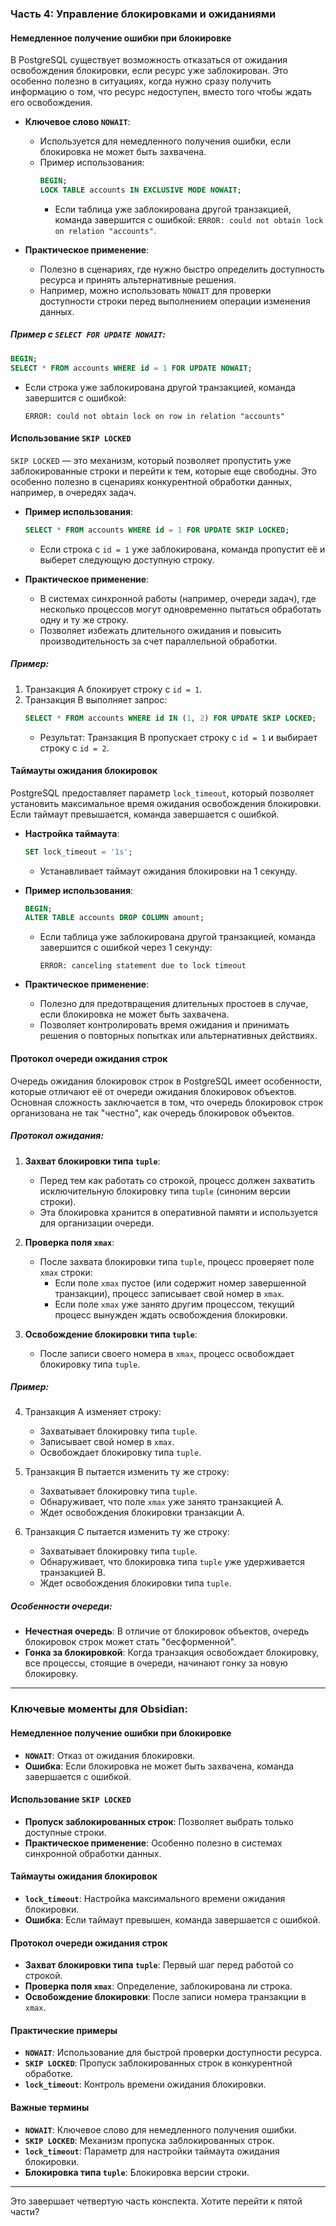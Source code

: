 ### Часть 4: Управление блокировками и ожиданиями

#### Немедленное получение ошибки при блокировке
В PostgreSQL существует возможность отказаться от ожидания освобождения блокировки, если ресурс уже заблокирован. Это особенно полезно в ситуациях, когда нужно сразу получить информацию о том, что ресурс недоступен, вместо того чтобы ждать его освобождения.

- **Ключевое слово `NOWAIT`**: 
  - Используется для немедленного получения ошибки, если блокировка не может быть захвачена.
  - Пример использования:
    ```sql
    BEGIN;
    LOCK TABLE accounts IN EXCLUSIVE MODE NOWAIT;
    ```
    - Если таблица уже заблокирована другой транзакцией, команда завершится с ошибкой: `ERROR: could not obtain lock on relation "accounts"`.
  
- **Практическое применение**:
  - Полезно в сценариях, где нужно быстро определить доступность ресурса и принять альтернативные решения.
  - Например, можно использовать `NOWAIT` для проверки доступности строки перед выполнением операции изменения данных.

##### Пример с `SELECT FOR UPDATE NOWAIT`:
```sql
BEGIN;
SELECT * FROM accounts WHERE id = 1 FOR UPDATE NOWAIT;
```
- Если строка уже заблокирована другой транзакцией, команда завершится с ошибкой:
  ```
  ERROR: could not obtain lock on row in relation "accounts"
  ```

#### Использование `SKIP LOCKED`
`SKIP LOCKED` — это механизм, который позволяет пропустить уже заблокированные строки и перейти к тем, которые еще свободны. Это особенно полезно в сценариях конкурентной обработки данных, например, в очередях задач.

- **Пример использования**:
  ```sql
  SELECT * FROM accounts WHERE id = 1 FOR UPDATE SKIP LOCKED;
  ```
  - Если строка с `id = 1` уже заблокирована, команда пропустит её и выберет следующую доступную строку.

- **Практическое применение**:
  - В системах синхронной работы (например, очереди задач), где несколько процессов могут одновременно пытаться обработать одну и ту же строку.
  - Позволяет избежать длительного ожидания и повысить производительность за счет параллельной обработки.

##### Пример:
1. Транзакция A блокирует строку с `id = 1`.
2. Транзакция B выполняет запрос:
   ```sql
   SELECT * FROM accounts WHERE id IN (1, 2) FOR UPDATE SKIP LOCKED;
   ```
   - Результат: Транзакция B пропускает строку с `id = 1` и выбирает строку с `id = 2`.

#### Таймауты ожидания блокировок
PostgreSQL предоставляет параметр `lock_timeout`, который позволяет установить максимальное время ожидания освобождения блокировки. Если таймаут превышается, команда завершается с ошибкой.

- **Настройка таймаута**:
  ```sql
  SET lock_timeout = '1s';
  ```
  - Устанавливает таймаут ожидания блокировки на 1 секунду.

- **Пример использования**:
  ```sql
  BEGIN;
  ALTER TABLE accounts DROP COLUMN amount;
  ```
  - Если таблица уже заблокирована другой транзакцией, команда завершится с ошибкой через 1 секунду:
    ```
    ERROR: canceling statement due to lock timeout
    ```

- **Практическое применение**:
  - Полезно для предотвращения длительных простоев в случае, если блокировка не может быть захвачена.
  - Позволяет контролировать время ожидания и принимать решения о повторных попытках или альтернативных действиях.

#### Протокол очереди ожидания строк
Очередь ожидания блокировок строк в PostgreSQL имеет особенности, которые отличают её от очереди ожидания блокировок объектов. Основная сложность заключается в том, что очередь блокировок строк организована не так "честно", как очередь блокировок объектов.

##### Протокол ожидания:
1. **Захват блокировки типа `tuple`**:
   - Перед тем как работать со строкой, процесс должен захватить исключительную блокировку типа `tuple` (синоним версии строки).
   - Эта блокировка хранится в оперативной памяти и используется для организации очереди.

2. **Проверка поля `xmax`**:
   - После захвата блокировки типа `tuple`, процесс проверяет поле `xmax` строки:
     - Если поле `xmax` пустое (или содержит номер завершенной транзакции), процесс записывает свой номер в `xmax`.
     - Если поле `xmax` уже занято другим процессом, текущий процесс вынужден ждать освобождения блокировки.

3. **Освобождение блокировки типа `tuple`**:
   - После записи своего номера в `xmax`, процесс освобождает блокировку типа `tuple`.

##### Пример:
4. Транзакция A изменяет строку:
   - Захватывает блокировку типа `tuple`.
   - Записывает свой номер в `xmax`.
   - Освобождает блокировку типа `tuple`.

5. Транзакция B пытается изменить ту же строку:
   - Захватывает блокировку типа `tuple`.
   - Обнаруживает, что поле `xmax` уже занято транзакцией A.
   - Ждет освобождения блокировки транзакции A.

6. Транзакция C пытается изменить ту же строку:
   - Захватывает блокировку типа `tuple`.
   - Обнаруживает, что блокировка типа `tuple` уже удерживается транзакцией B.
   - Ждет освобождения блокировки типа `tuple`.

##### Особенности очереди:
- **Нечестная очередь**: В отличие от блокировок объектов, очередь блокировок строк может стать "бесформенной".
- **Гонка за блокировкой**: Когда транзакция освобождает блокировку, все процессы, стоящие в очереди, начинают гонку за новую блокировку.

---

### Ключевые моменты для Obsidian:

#### Немедленное получение ошибки при блокировке
- **`NOWAIT`**: Отказ от ожидания блокировки.
- **Ошибка**: Если блокировка не может быть захвачена, команда завершается с ошибкой.

#### Использование `SKIP LOCKED`
- **Пропуск заблокированных строк**: Позволяет выбрать только доступные строки.
- **Практическое применение**: Особенно полезно в системах синхронной обработки данных.

#### Таймауты ожидания блокировок
- **`lock_timeout`**: Настройка максимального времени ожидания блокировки.
- **Ошибка**: Если таймаут превышен, команда завершается с ошибкой.

#### Протокол очереди ожидания строк
- **Захват блокировки типа `tuple`**: Первый шаг перед работой со строкой.
- **Проверка поля `xmax`**: Определение, заблокирована ли строка.
- **Освобождение блокировки**: После записи номера транзакции в `xmax`.

#### Практические примеры
- **`NOWAIT`**: Использование для быстрой проверки доступности ресурса.
- **`SKIP LOCKED`**: Пропуск заблокированных строк в конкурентной обработке.
- **`lock_timeout`**: Контроль времени ожидания блокировки.

#### Важные термины
- **`NOWAIT`**: Ключевое слово для немедленного получения ошибки.
- **`SKIP LOCKED`**: Механизм пропуска заблокированных строк.
- **`lock_timeout`**: Параметр для настройки таймаута ожидания блокировки.
- **Блокировка типа `tuple`**: Блокировка версии строки.

---

Это завершает четвертую часть конспекта. Хотите перейти к пятой части?